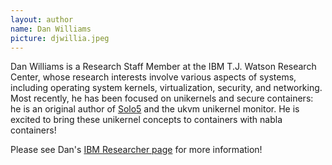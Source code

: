 ```yaml
---
layout: author
name: Dan Williams
picture: djwillia.jpeg
---
```


Dan Williams is a Research Staff Member at the IBM T.J. Watson Research Center, whose research interests involve various aspects of systems, including operating system kernels, virtualization, security, and networking.  Most recently, he has been focused on unikernels and secure containers: he is an original author of [Solo5](https://github.com/solo5/solo5) and the ukvm unikernel monitor.  He is excited to bring these unikernel concepts to containers with nabla containers!

Please see Dan's [IBM Researcher page](https://resedit.watson.ibm.com/researcher/view.php?person=us-djwillia) for more information!
